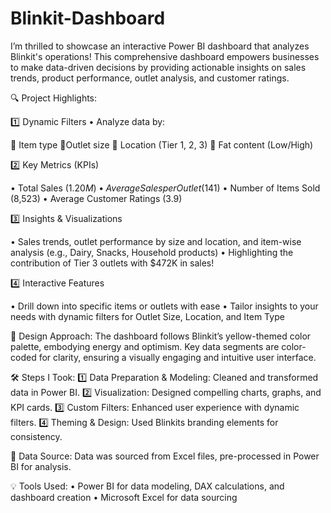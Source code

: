 # Blinkit-Dashboard
I’m thrilled to showcase an interactive Power BI dashboard that analyzes Blinkit's operations! This comprehensive dashboard empowers businesses to make data-driven decisions by providing actionable insights on sales trends, product performance, outlet analysis, and customer ratings.

🔍 Project Highlights: 

1️⃣ Dynamic Filters • Analyze data by: 

📌 Item type 📌Outlet size 📌 Location (Tier 1, 2, 3) 📌 Fat content (Low/High)

2️⃣ Key Metrics (KPIs) 

• Total Sales ($1.20M) 
• Average Sales per Outlet ($141) 
• Number of Items Sold (8,523) 
• Average Customer Ratings (3.9)

3️⃣ Insights & Visualizations 

• Sales trends, outlet performance by size and location, and item-wise analysis (e.g., Dairy, Snacks, Household products) 
• Highlighting the contribution of Tier 3 outlets with $472K in sales!

4️⃣ Interactive Features 

• Drill down into specific items or outlets with ease 
• Tailor insights to your needs with dynamic filters for Outlet Size, Location, and Item Type

🎨 Design Approach: The dashboard follows Blinkit’s yellow-themed color palette, embodying energy and optimism. Key data segments are color-coded for clarity, ensuring a visually engaging and intuitive user interface.

🛠️ Steps I Took: 
1️⃣ Data Preparation & Modeling: Cleaned and transformed data in Power BI. 
2️⃣ Visualization: Designed compelling charts, graphs, and KPI cards. 
3️⃣ Custom Filters: Enhanced user experience with dynamic filters. 
4️⃣ Theming & Design: Used Blinkits branding elements for consistency.

📂 Data Source: Data was sourced from Excel files, pre-processed in Power BI for analysis.

💡 Tools Used: • Power BI for data modeling, DAX calculations, and dashboard creation • Microsoft Excel for data sourcing 
